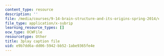 ```yaml
---
content_type: resource
description: ''
file: /media/courses/9-14-brain-structure-and-its-origins-spring-2014/e9b7dd6add065942bb521abe9365fe4e_555132.vtt
file_type: application/x-subrip
learning_resource_types: []
ocw_type: OCWFile
resourcetype: Other
title: 3play caption file
uid: e9b7dd6a-dd06-5942-bb52-1abe9365fe4e
---
```

